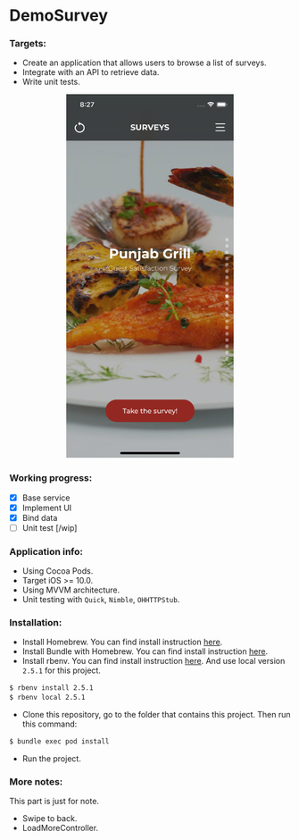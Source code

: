 # DemoSurvey

### Targets:

- Create an application that allows users to browse a list of surveys. 
- Integrate with an API to retrieve data.
- Write unit tests.

<center>
	<img src="./Images/img-toppage.png" width="300">
</center>

### Working progress:

- [x] Base service
- [x] Implement UI
- [x] Bind data
- [ ] Unit test [/wip]

### Application info:

- Using Cocoa Pods.
- Target iOS >= 10.0.
- Using MVVM architecture.
- Unit testing with `Quick`, `Nimble`, `OHHTTPStub`.

### Installation:

- Install Homebrew. You can find install instruction [here](https://github.com/nmint8m/macinstall#-homebrew).
- Install Bundle with Homebrew. You can find install instruction [here](https://github.com/nmint8m/macinstall#-homebrew-bundle).
- Install rbenv. You can find install instruction [here](https://github.com/nmint8m/macinstall#-rbenv). And use local version `2.5.1` for this project.

```bash
$ rbenv install 2.5.1
$ rbenv local 2.5.1
```

- Clone this repository, go to the folder that contains this project. Then run this command:

```bash
$ bundle exec pod install
```

- Run the project.

### More notes:

This part is just for note.

- Swipe to back.
- LoadMoreController.